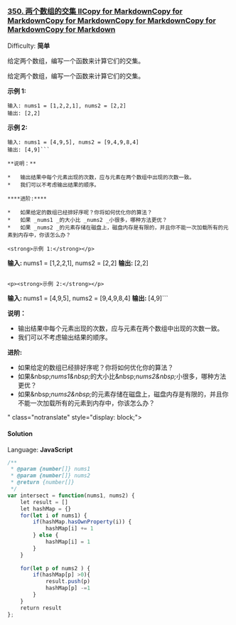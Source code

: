 <!--
 * @Description: 
 * @version: 
 * @Author: znnnnn
 * @Date: 2019-07-17 15:35:55
 * @LastEditors: znnnnn
 * @LastEditTime: 2019-07-17 15:36:00
 -->
### [350\. 两个数组的交集 IICopy for MarkdownCopy for MarkdownCopy for MarkdownCopy for MarkdownCopy for MarkdownCopy for Markdown](https://leetcode-cn.com/problems/intersection-of-two-arrays-ii/)

Difficulty: **简单**

给定两个数组，编写一个函数来计算它们的交集。</p>

<p>

给定两个数组，编写一个函数来计算它们的交集。

**示例 1:**

```
输入: nums1 = [1,2,2,1], nums2 = [2,2]
输出: [2,2]
```

**示例 2:**

```
输入: nums1 = [4,9,5], nums2 = [9,4,9,8,4]
输出: [4,9]```

**说明：**

*   输出结果中每个元素出现的次数，应与元素在两个数组中出现的次数一致。
*   我们可以不考虑输出结果的顺序。

****进阶:****

*   如果给定的数组已经排好序呢？你将如何优化你的算法？
*   如果 _nums1 _的大小比 _nums2 _小很多，哪种方法更优？
*   如果 _nums2 _的元素存储在磁盘上，磁盘内存是有限的，并且你不能一次加载所有的元素到内存中，你该怎么办？

<strong>示例 1:</strong></p>

```
<strong>输入: </strong>nums1 = [1,2,2,1], nums2 = [2,2]
<strong>输出: </strong>[2,2]
```

<p><strong>示例 2:</strong></p>

```
<strong>输入: </strong>nums1 = [4,9,5], nums2 = [9,4,9,8,4]
<strong>输出: </strong>[4,9]```

<p><strong>说明：</strong></p>

<ul>
	<li>输出结果中每个元素出现的次数，应与元素在两个数组中出现的次数一致。</li>
	<li>我们可以不考虑输出结果的顺序。</li>
</ul>

<p><strong><strong>进阶:</strong></strong></p>

<ul>
	<li>如果给定的数组已经排好序呢？你将如何优化你的算法？</li>
	<li>如果&amp;nbsp;<em>nums1&amp;nbsp;</em>的大小比&amp;nbsp;<em>nums2&amp;nbsp;</em>小很多，哪种方法更优？</li>
	<li>如果&amp;nbsp;<em>nums2&amp;nbsp;</em>的元素存储在磁盘上，磁盘内存是有限的，并且你不能一次加载所有的元素到内存中，你该怎么办？</li>
</ul>
" class="notranslate" style="display: block;">

#### Solution

Language: **JavaScript**

```javascript
/**
 * @param {number[]} nums1
 * @param {number[]} nums2
 * @return {number[]}
 */
var intersect = function(nums1, nums2) {
    let result = []
    let hashMap = {}
    for(let i of nums1) {
        if(hashMap.hasOwnProperty(i)) {
            hashMap[i] += 1
        } else {
            hashMap[i] = 1
        }
    }
    
    for(let p of nums2 ) {
        if(hashMap[p] >0){
            result.push(p)
            hashMap[p] -=1
        }
    }
    return result
};
```